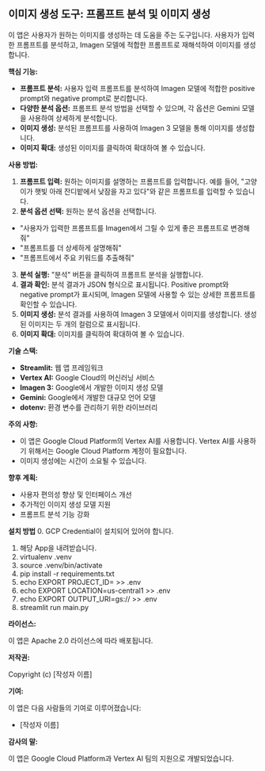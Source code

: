 ## 이미지 생성 도구: 프롬프트 분석 및 이미지 생성

이 앱은 사용자가 원하는 이미지를 생성하는 데 도움을 주는 도구입니다. 사용자가 입력한 프롬프트를 분석하고, Imagen 모델에 적합한 프롬프트로 재해석하여 이미지를 생성합니다.

**핵심 기능:**

* **프롬프트 분석:** 사용자 입력 프롬프트를 분석하여 Imagen 모델에 적합한 positive prompt와 negative prompt로 분리합니다.
* **다양한 분석 옵션:** 프롬프트 분석 방법을 선택할 수 있으며, 각 옵션은 Gemini 모델을 사용하여 상세하게 분석합니다.
* **이미지 생성:** 분석된 프롬프트를 사용하여 Imagen 3 모델을 통해 이미지를 생성합니다.
* **이미지 확대:** 생성된 이미지를 클릭하여 확대하여 볼 수 있습니다.

**사용 방법:**

1. **프롬프트 입력:** 원하는 이미지를 설명하는 프롬프트를 입력합니다. 예를 들어, "고양이가 햇빛 아래 잔디밭에서 낮잠을 자고 있다"와 같은 프롬프트를 입력할 수 있습니다.
2. **분석 옵션 선택:** 원하는 분석 옵션을 선택합니다.
* "사용자가 입력한 프롬프트를 Imagen에서 그릴 수 있게 좋은 프롬프트로 변경해줘"
* "프롬프트를 더 상세하게 설명해줘"
* "프롬프트에서 주요 키워드를 추출해줘"
3. **분석 실행:** "분석" 버튼을 클릭하여 프롬프트 분석을 실행합니다.
4. **결과 확인:** 분석 결과가 JSON 형식으로 표시됩니다. Positive prompt와 negative prompt가 표시되며, Imagen 모델에 사용할 수 있는 상세한 프롬프트를 확인할 수 있습니다.
5. **이미지 생성:** 분석 결과를 사용하여 Imagen 3 모델에서 이미지를 생성합니다. 생성된 이미지는 두 개의 컬럼으로 표시됩니다.
6. **이미지 확대:** 이미지를 클릭하여 확대하여 볼 수 있습니다.

**기술 스택:**

* **Streamlit:** 웹 앱 프레임워크
* **Vertex AI:** Google Cloud의 머신러닝 서비스
* **Imagen 3:** Google에서 개발한 이미지 생성 모델
* **Gemini:** Google에서 개발한 대규모 언어 모델
* **dotenv:** 환경 변수를 관리하기 위한 라이브러리

**주의 사항:**

* 이 앱은 Google Cloud Platform의 Vertex AI를 사용합니다. Vertex AI를 사용하기 위해서는 Google Cloud Platform 계정이 필요합니다.
* 이미지 생성에는 시간이 소요될 수 있습니다.

**향후 계획:**

* 사용자 편의성 향상 및 인터페이스 개선
* 추가적인 이미지 생성 모델 지원
* 프롬프트 분석 기능 강화

**설치 방법**
0. GCP Credential이 설치되어 있어야 합니다.
1. 해당 App을 내려받습니다. 
2. virtualenv .venv
3. source .venv/bin/activate
4. pip install -r requirements.txt
5. echo EXPORT PROJECT_ID=<your project id> >> .env
6. echo EXPORT LOCATION=us-central1 >> .env
7. echo EXPORT OUTPUT_URI=gs://<your ourput bucket name> >> .env
8. streamlit run main.py

**라이선스:**

이 앱은 Apache 2.0 라이선스에 따라 배포됩니다.

**저작권:**

Copyright (c) [작성자 이름]

**기여:**

이 앱은 다음 사람들의 기여로 이루어졌습니다:

* [작성자 이름]

**감사의 말:**

이 앱은 Google Cloud Platform과 Vertex AI 팀의 지원으로 개발되었습니다.